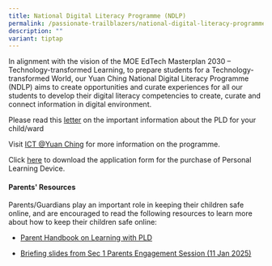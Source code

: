 ```yaml
---
title: National Digital Literacy Programme (NDLP)
permalink: /passionate-trailblazers/national-digital-literacy-programme-ndlp/
description: ""
variant: tiptap
---
```

<p>In alignment with the vision of the MOE EdTech Masterplan 2030 – Technology-transformed
Learning, to prepare students for a Technology-transformed World, our Yuan
Ching National Digital Literacy Programme (NDLP) aims to create opportunities
and curate experiences for all our students to develop their digital literacy
competencies to create, curate and connect information in digital environment.</p>
<p>Please read this&nbsp;<a href="https://go.gov.sg/ycs-ip4-2025" rel="noopener noreferrer nofollow" target="_blank">Ietter</a>&nbsp;on the important
information about the PLD for your child/ward</p>
<p>Visit <a href="https://go.gov.sg/ycss-ict" rel="noopener noreferrer nofollow" target="_blank">ICT @Yuan Ching</a>&nbsp;for
more information on the programme.</p>
<p>Click <a href="https://go.gov.sg/ycs-ip4hardcopy-2025" rel="noopener nofollow" target="_blank">here</a> to
download the application form for the purchase of Personal Learning Device.</p>
<h4><strong>Parents' Resources</strong></h4>
<p>Parents/Guardians play an important role in keeping their children safe
online, and are encouraged to read the following resources to learn more
about how to keep their children safe online:</p>
<ul data-tight="true" class="tight">
<li>
<p><a href="https://sites.google.com/view/hblyuanching/ndlp/parent-handbook#h.yhhymbzhf6zu" rel="noopener noreferrer nofollow" target="_blank">Parent Handbook on Learning with PLD</a> 
</p>
</li>
<li>
<p><a href="https://sites.google.com/view/hblyuanching/ndlp/2025-sec-1-briefing-slides" rel="noopener nofollow" target="_blank">Briefing slides from Sec 1 Parents Engagement Session (11 Jan 2025)</a>
<br>
</p>
</li>
</ul>
<p></p>